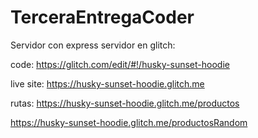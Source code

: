 # TerceraEntregaCoder
Servidor con express
servidor en glitch: 

  code: https://glitch.com/edit/#!/husky-sunset-hoodie
  
  live site: https://husky-sunset-hoodie.glitch.me
  
  rutas: https://husky-sunset-hoodie.glitch.me/productos
  
  
  
  https://husky-sunset-hoodie.glitch.me/productosRandom
